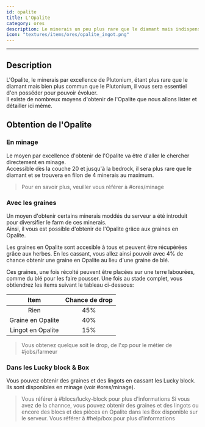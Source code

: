 ```yaml
---
id: opalite
title: L'Opalite
category: ores
description: Le minerais un peu plus rare que le diamant mais indispensable pour tout aventurier qui se respecte
icon: "textures/items/ores/opalite_ingot.png"
---
```

___
## Description

L'Opalite, le minerais par excellence de Plutonium, étant plus rare que le diamant mais bien plus commun que le Plutonium, il vous sera essentiel d'en posséder pour pouvoir évoluer.  
Il existe de nombreux moyens d'obtenir de l'Opalite que nous allons lister et détailler ici même.

## Obtention de l'Opalite

### En minage

Le moyen par excellence d'obtenir de l'Opalite va être d'aller le chercher directement en minage.  
Accessible dès la couche 20 et jusqu'à la bedrock, il sera plus rare que le diamant et se trouvera en filon de 4 minerais au maximum.  

> Pour en savoir plus, veuiller vous référer à #ores/minage

### Avec les graines

Un moyen d'obtenir certains minerais moddés du serveur a été introduit pour diversifier le farm de ces minerais.  
Ainsi, il vous est possible d'obtenir de l'Opalite grâce aux graines en Opalite.

Les graines en Opalite sont accesible à tous et peuvent être récupérées grâce aux herbes. En les cassant, vous allez ainsi pouvoir avec 4% de chance obtenir une graine en Opalite au lieu d'une graine de blé.  

Ces graines, une fois récolté peuvent être placées sur une terre labourées, comme du blé pour les faire pousser. Une fois au stade complet, vous obtiendrez les items suivant le tableau ci-dessous:

Item | Chance de drop
:--: | :------------:
Rien | 45%
Graine en Opalite | 40%
Lingot en Opalite | 15%

> Vous obtenez quelque soit le drop, de l'xp pour le métier de #jobs/farmeur

### Dans les Lucky block & Box

Vous pouvez obtenir des graines et des lingots en cassant les Lucky block. Ils sont disponibles en minage (voir #ores/minage).
> Vous référer à #blocs/lucky-block pour plus d'informations
Si vous avez de la channce, vous pouvez obtenir des graines et des lingots ou encore des blocs et des pièces en Opalite dans les Box disponible sur le serveur. 
> Vous référer à #help/box pour plus d'informations

